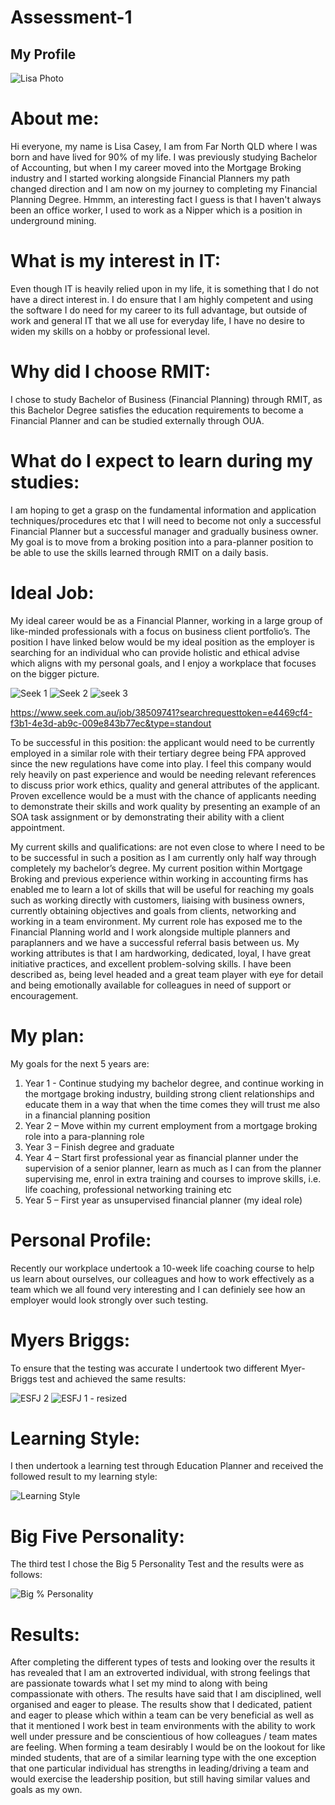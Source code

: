 # Assessment-1

## My Profile


![Lisa Photo](https://user-images.githubusercontent.com/48317010/54102121-d418b580-4412-11e9-8bea-5d50920ff141.jpg)


# About me: 

Hi everyone, my name is Lisa Casey, I am from Far North QLD where I was born and have lived for 90% of my life. I was previously studying Bachelor of Accounting, but when I my career moved into the Mortgage Broking industry and I started working alongside Financial Planners my path changed direction and I am now on my journey to completing my Financial Planning Degree. Hmmm, an interesting fact I guess is that I haven't always been an office worker, I used to work as a Nipper which is a position in underground mining.


# What is my interest in IT:

Even though IT is heavily relied upon in my life, it is something that I do not have a direct interest in. I do ensure that I am highly competent and using the software I do need for my career to its full advantage, but outside of work and general IT that we all use for everyday life, I have no desire to widen my skills on a hobby or professional level. 


# Why did I choose RMIT:

I chose to study Bachelor of Business (Financial Planning) through RMIT, as this Bachelor Degree satisfies the education requirements to become a Financial Planner and can be studied externally through OUA.


# What do I expect to learn during my studies:

I am hoping to get a grasp on the fundamental information and application techniques/procedures etc that I will need to become not only a successful Financial Planner but a successful manager and gradually business owner. My goal is to move from a broking position into a para-planner position to be able to use the skills learned through RMIT on a daily basis. 


# Ideal Job:

My ideal career would be as a Financial Planner, working in a large group of like-minded professionals with a focus on business client portfolio’s. The position I have linked below would be my ideal position as the employer is searching for an individual who can provide holistic and ethical advise which aligns with my personal goals, and I enjoy a workplace that focuses on the bigger picture. 

![Seek 1](https://user-images.githubusercontent.com/48317010/54115690-b8c0a100-4438-11e9-9d47-e542b92cb1e7.jpg)
![Seek 2](https://user-images.githubusercontent.com/48317010/54115702-bcecbe80-4438-11e9-9f12-305044df4c5b.jpg)
![seek 3](https://user-images.githubusercontent.com/48317010/54115710-c118dc00-4438-11e9-91ef-8297dcb0982e.jpg)

https://www.seek.com.au/job/38509741?searchrequesttoken=e4469cf4-f3b1-4e3d-ab9c-009e843b77ec&type=standout

To be successful in this position: the applicant would need to be currently employed in a similar role with their tertiary degree being FPA approved since the new regulations have come into play. I feel this company would rely heavily on past experience and would be needing relevant references to discuss prior work ethics, quality and general attributes of the applicant. Proven excellence would be a must with the chance of applicants needing to demonstrate their skills and work quality by presenting an example of an SOA task assignment or by demonstrating their ability with a client appointment. 

My current skills and qualifications: are not even close to where I need to be to be successful in such a position as I am currently only half way through completely my bachelor’s degree. My current position within Mortgage Broking and previous experience within working in accounting firms has enabled me to learn a lot of skills that will be useful for reaching my goals such as working directly with customers, liaising with business owners, currently obtaining objectives and goals from clients, networking and working in a team environment. My current role has exposed me to the Financial Planning world and I work alongside multiple planners and paraplanners and we have a successful referral basis between us. My working attributes is that I am hardworking, dedicated, loyal, I have great initiative practices, and excellent problem-solving skills. I have been described as, being level headed and a great team player with eye for detail and being emotionally available for colleagues in need of support or encouragement. 


# My plan:

My goals for the next 5 years are:
1.	Year 1 - Continue studying my bachelor degree, and continue working in the mortgage broking industry, building strong client relationships and educate them in a way that when the time comes they will trust me also in a financial planning position
2.	Year 2 – Move within my current employment from a mortgage broking role into a para-planning role
3.	Year 3 – Finish degree and graduate
4.	Year 4 – Start first professional year as financial planner under the supervision of a senior planner, learn as much as I can from the planner supervising me, enrol in extra training and courses to improve skills, i.e. life coaching, professional networking training etc
5.	Year 5 – First year as unsupervised financial planner (my ideal role)



# Personal Profile:

Recently our workplace undertook a 10-week life coaching course to help us learn about ourselves, our colleagues and how to work effectively as a team which we all found very interesting and I can definiely see how an employer would look strongly over such testing. 

# Myers Briggs:

To ensure that the testing was accurate I undertook two different Myer-Briggs test and achieved the same results:

![ESFJ 2](https://user-images.githubusercontent.com/48317010/54102162-fd394600-4412-11e9-82da-8ab5161aa567.jpg)
![ESFJ 1 - resized](https://user-images.githubusercontent.com/48317010/54102159-f7436500-4412-11e9-9686-7f0669c7ad2a.jpg)


# Learning Style:

I then undertook a learning test through Education Planner and received the followed result to my learning style:

![Learning Style](https://user-images.githubusercontent.com/48317010/54102194-180bba80-4413-11e9-8808-a42c0f35fccf.jpg)


# Big Five Personality:

The third test I chose the Big 5 Personality Test and the results were as follows:

![Big % Personality](https://user-images.githubusercontent.com/48317010/54102206-2ce84e00-4413-11e9-9fc2-cad206ce6701.jpg)


# Results: 

After completing the different types of tests and looking over the results it has revealed that I am an extroverted individual, with strong feelings that are passionate towards what I set my mind to along with being compassionate with others. The results have said that I am disciplined, well organised and eager to please. The results show that I dedicated, patient and eager to please which within a team can be very beneficial as well as that it mentioned I work best in team environments with the ability to work well under pressure and be conscientious of how colleagues / team mates are feeling. When forming a team desirably I would be on the lookout for like minded students, that are of a similar learning type with the one exception that one particular individual has strengths in leading/driving a team and would exercise the leadership position, but still having similar values and goals as my own.



